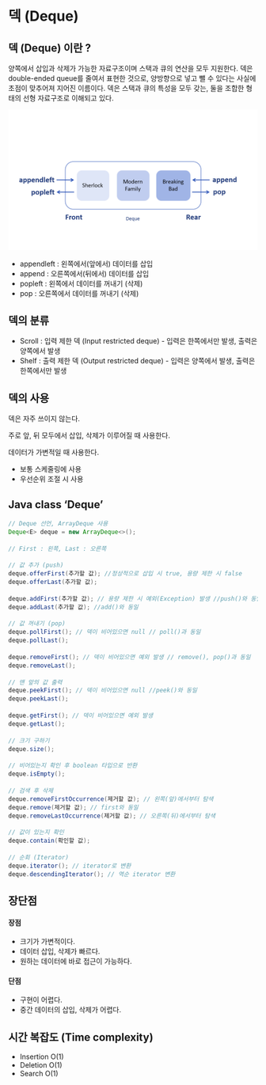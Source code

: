 # 덱 (Deque)
## 덱 (Deque) 이란 ?
양쪽에서 삽입과 삭제가 가능한 자료구조이며 스택과 큐의 연산을 모두 지원한다. 
덱은 double-ended queue를 줄여서 표현한 것으로, 양방향으로 넣고 뺄 수 있다는 사실에 초점이 맞추어져 지어진 이름이다.
덱은 스택과 큐의 특성을 모두 갖는, 둘을 조합한 형태의 선형 자료구조로 이해되고 있다.

![deque](./images/deque.png)

- appendleft : 왼쪽에서(앞에서) 데이터를 삽입
- append : 오른쪽에서(뒤에서) 데이터를 삽입
- popleft : 왼쪽에서 데이터를 꺼내기 (삭제)
- pop : 오른쪽에서 데이터를 꺼내기 (삭제)

## 덱의 분류
- Scroll : 입력 제한 덱 (Input restricted deque) - 입력은 한쪽에서만 발생, 출력은 양쪽에서 발생
- Shelf : 출력 제한 덱 (Output restricted deque) - 입력은 양쪽에서 발생, 출력은 한쪽에서만 발생


## 덱의 사용
덱은 자주 쓰이지 않는다.

주로 앞, 뒤 모두에서 삽입, 삭제가 이루어질 때 사용한다.

데이터가 가변적일 때 사용한다.

- 보통 스케줄링에 사용
- 우선순위 조절 시 사용


## Java class ‘Deque’
```java
// Deque 선언, ArrayDeque 사용
Deque<E> deque = new ArrayDeque<>();

// First : 왼쪽, Last : 오른쪽

// 값 추가 (push) 
deque.offerFirst(추가할 값); //정상적으로 삽입 시 true, 용량 제한 시 false
deque.offerLast(추가할 값); 

deque.addFirst(추가할 값); // 용량 제한 시 예외(Exception) 발생 //push()와 동일
deque.addLast(추가할 값); //add()와 동일

// 값 꺼내기 (pop)
deque.pollFirst(); // 덱이 비어있으면 null // poll()과 동일
deque.pollLast();

deque.removeFirst(); // 덱이 비어있으면 예외 발생 // remove(), pop()과 동일 
deque.removeLast();

// 맨 앞의 값 출력
deque.peekFirst(); // 덱이 비어있으면 null //peek()와 동일
deque.peekLast();

deque.getFirst(); // 덱이 비어있으면 예외 발생
deque.getLast();

// 크기 구하기
deque.size();

// 비어있는지 확인 후 boolean 타입으로 반환
deque.isEmpty();

// 검색 후 삭제
deque.removeFirstOccurrence(제거할 값); // 왼쪽(앞)에서부터 탐색
deque.remove(제거할 값); // first와 동일
deque.removeLastOccurrence(제거할 값); // 오른쪽(뒤)에서부터 탐색

// 값이 있는지 확인
deque.contain(확인할 값);

// 순회 (Iterator)
deque.iterator(); // iterator로 변환
deque.descendingIterator(); // 역순 iterator 변환
```

## 장단점
#### 장점 
- 크기가 가변적이다.
- 데이터 삽입, 삭제가 빠르다.
- 원하는 데이터에 바로 접근이 가능하다.
#### 단점
- 구현이 어렵다.
- 중간 데이터의 삽입, 삭제가 어렵다.


## 시간 복잡도 (Time complexity)
- Insertion O(1)
- Deletion O(1)
- Search O(1)